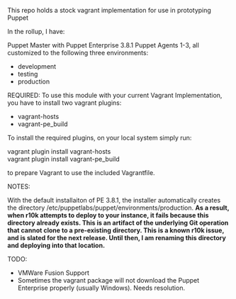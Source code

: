 This repo holds a stock vagrant implementation for use in prototyping Puppet 

In the rollup, I have:

Puppet Master with Puppet Enterprise 3.8.1
Puppet Agents 1-3, all customized to the following three environments:
- development
- testing
- production

REQUIRED:
To use this module with your current Vagrant Implementation, you have to install two vagrant plugins:
- vagrant-hosts<br>
- vagrant-pe_build<br>

To install the required plugins, on your local system simply run:

vagrant plugin install vagrant-hosts<br>
vagrant plugin install vagrant-pe_build<br>

to prepare Vagrant to use the included Vagrantfile.

NOTES:

With the default installaiton of PE 3.8.1, the installer automatically creates the directory 
/etc/puppetlabs/puppet/environments/production. <strong>As a result, when r10k attempts to deploy
to your instance, it fails because this directory already exists.  This is an artifact of the
underlying Git operation that cannot clone to a pre-existing directory.  This is a known r10k
issue, and is slated for the next release.  Until then, I am renaming this directory and 
deploying into that location.</strong>

TODO:
- VMWare Fusion Support
- Sometimes the vagrant package will not download the Puppet Enterprise properly (usually Windows).  Needs resolution.
